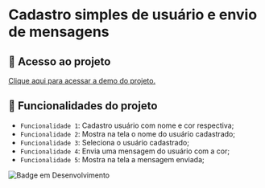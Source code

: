 # Cadastro simples de usuário e envio de mensagens

## 📁 Acesso ao projeto

<a href="https://refined-github-html-preview.kidonng.workers.dev/leonardobehnck/usuarios/raw/NewStyle/usuarios.html">Clique aqui para acessar a demo do projeto.</a>

## :hammer: Funcionalidades do projeto

- `Funcionalidade 1`: Cadastro usuário com nome e cor respectiva;
- `Funcionalidade 2`: Mostra na tela o nome do usuário cadastrado;
- `Funcionalidade 3`: Seleciona o usuário cadastrado;
- `Funcionalidade 4`: Envia uma mensagem do usuário com a cor;
- `Funcionalidade 5`: Mostra na tela a mensagem enviada;

![Badge em Desenvolvimento](http://img.shields.io/static/v1?label=STATUS&message=EM%20DESENVOLVIMENTO&color=GREEN&style=for-the-badge)
